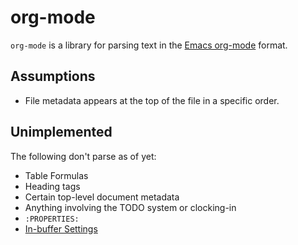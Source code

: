 # org-mode

`org-mode` is a library for parsing text in the [Emacs
org-mode](https://orgmode.org/) format.

## Assumptions

- File metadata appears at the top of the file in a specific order.

## Unimplemented

The following don't parse as of yet:

- Table Formulas
- Heading tags
- Certain top-level document metadata
- Anything involving the TODO system or clocking-in
- `:PROPERTIES:`
- [In-buffer Settings](https://orgmode.org/manual/In_002dbuffer-Settings.html#In_002dbuffer-Settings)
